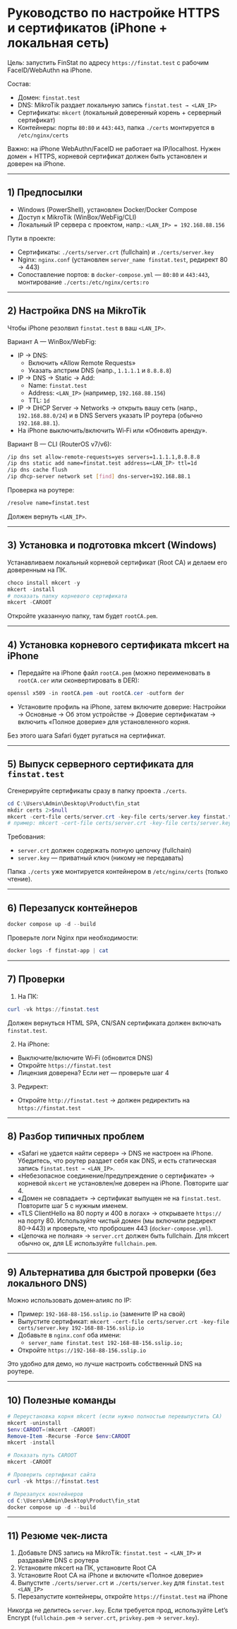 # Руководство по настройке HTTPS и сертификатов (iPhone + локальная сеть)

Цель: запустить FinStat по адресу `https://finstat.test` с рабочим FaceID/WebAuthn на iPhone.

Состав:
- Домен: `finstat.test`
- DNS: MikroTik раздает локальную запись `finstat.test → <LAN_IP>`
- Сертификаты: `mkcert` (локальный доверенный корень + серверный сертификат)
- Контейнеры: порты `80:80` и `443:443`, папка `./certs` монтируется в `/etc/nginx/certs`

Важно: на iPhone WebAuthn/FaceID не работает на IP/localhost. Нужен домен + HTTPS, корневой сертификат должен быть установлен и доверен на iPhone.

---

## 1) Предпосылки
- Windows (PowerShell), установлен Docker/Docker Compose
- Доступ к MikroTik (WinBox/WebFig/CLI)
- Локальный IP сервера с проектом, напр.: `<LAN_IP> = 192.168.88.156`

Пути в проекте:
- Сертификаты: `./certs/server.crt` (fullchain) и `./certs/server.key`
- Nginx: `nginx.conf` (установлен `server_name finstat.test`, редирект 80 → 443)
- Сопоставление портов: в `docker-compose.yml` — `80:80` и `443:443`, монтирование `./certs:/etc/nginx/certs:ro`

---

## 2) Настройка DNS на MikroTik
Чтобы iPhone резолвил `finstat.test` в ваш `<LAN_IP>`.

Вариант A — WinBox/WebFig:
- IP → DNS:
  - Включить «Allow Remote Requests»
  - Указать апстрим DNS (напр., `1.1.1.1` и `8.8.8.8`)
- IP → DNS → Static → Add:
  - Name: `finstat.test`
  - Address: `<LAN_IP>` (например, `192.168.88.156`)
  - TTL: `1d`
- IP → DHCP Server → Networks → открыть вашу сеть (напр., `192.168.88.0/24`) и в DNS Servers указать IP роутера (обычно `192.168.88.1`).
- На iPhone выключить/включить Wi‑Fi или «Обновить аренду».

Вариант B — CLI (RouterOS v7/v6):
```bash
/ip dns set allow-remote-requests=yes servers=1.1.1.1,8.8.8.8
/ip dns static add name=finstat.test address=<LAN_IP> ttl=1d
/ip dns cache flush
/ip dhcp-server network set [find] dns-server=192.168.88.1
```
Проверка на роутере:
```bash
/resolve name=finstat.test
```
Должен вернуть `<LAN_IP>`.

---

## 3) Установка и подготовка mkcert (Windows)
Устанавливаем локальный корневой сертификат (Root CA) и делаем его доверенным на ПК.

```powershell
choco install mkcert -y
mkcert -install
# показать папку корневого сертификата
mkcert -CAROOT
```

Откройте указанную папку, там будет `rootCA.pem`.

---

## 4) Установка корневого сертификата mkcert на iPhone
- Передайте на iPhone файл `rootCA.pem` (можно переименовать в `rootCA.cer` или сконвертировать в DER):
```powershell
openssl x509 -in rootCA.pem -out rootCA.cer -outform der
```
- Установите профиль на iPhone, затем включите доверие: Настройки → Основные → Об этом устройстве → Доверие сертификатам → включить «Полное доверие» для установленного корня.

Без этого шага Safari будет ругаться на сертификат.

---

## 5) Выпуск серверного сертификата для `finstat.test`
Сгенерируйте сертификаты сразу в папку проекта `./certs`.

```powershell
cd C:\Users\Admin\Desktop\Product\fin_stat
mkdir certs 2>$null
mkcert -cert-file certs/server.crt -key-file certs/server.key finstat.test <LAN_IP>
# пример: mkcert -cert-file certs/server.crt -key-file certs/server.key finstat.test 192.168.88.156
```

Требования:
- `server.crt` должен содержать полную цепочку (fullchain)
- `server.key` — приватный ключ (никому не передавать)

Папка `./certs` уже монтируется контейнером в `/etc/nginx/certs` (только чтение).

---

## 6) Перезапуск контейнеров
```powershell
docker compose up -d --build
```
Проверьте логи Nginx при необходимости:
```powershell
docker logs -f finstat-app | cat
```

---

## 7) Проверки
1) На ПК:
```powershell
curl -vk https://finstat.test
```
Должен вернуться HTML SPA, CN/SAN сертификата должен включать `finstat.test`.

2) На iPhone:
- Выключите/включите Wi‑Fi (обновится DNS)
- Откройте `https://finstat.test`
- Лицензия доверена? Если нет — проверьте шаг 4

3) Редирект:
- Откройте `http://finstat.test` → должен редиректить на `https://finstat.test`

---

## 8) Разбор типичных проблем
- «Safari не удается найти сервер» → DNS не настроен на iPhone. Убедитесь, что роутер раздает себя как DNS, и есть статическая запись `finstat.test → <LAN_IP>`.
- «Небезопасное соединение/предупреждение о сертификате» → корневой `mkcert` не установлен/не доверен на iPhone. Повторите шаг 4.
- «Домен не совпадает» → сертификат выпущен не на `finstat.test`. Повторите шаг 5 с нужным именем.
- «TLS ClientHello на 80 порту и 400 в логах» → открываете `https://` на порту 80. Используйте чистый домен (мы включили редирект 80→443) и проверьте, что проброшен 443 (`docker-compose.yml`).
- «Цепочка не полная» → `server.crt` должен быть fullchain. Для mkcert обычно ок, для LE используйте `fullchain.pem`.

---

## 9) Альтернатива для быстрой проверки (без локального DNS)
Можно использовать домен‑алияс по IP:
- Пример: `192-168-88-156.sslip.io` (замените IP на свой)
- Выпустите сертификат: `mkcert -cert-file certs/server.crt -key-file certs/server.key 192-168-88-156.sslip.io`
- Добавьте в `nginx.conf` оба имени:
  - `server_name finstat.test 192-168-88-156.sslip.io;`
- Откройте `https://192-168-88-156.sslip.io`

Это удобно для демо, но лучше настроить собственный DNS на роутере.

---

## 10) Полезные команды
```powershell
# Переустановка корня mkcert (если нужно полностью перевыпустить CA)
mkcert -uninstall
$env:CAROOT=(mkcert -CAROOT)
Remove-Item -Recurse -Force $env:CAROOT
mkcert -install

# Показать путь CAROOT
mkcert -CAROOT

# Проверить сертификат сайта
curl -vk https://finstat.test

# Перезапуск контейнеров
cd C:\Users\Admin\Desktop\Product\fin_stat
docker compose up -d --build
```

---

## 11) Резюме чек-листа
1. Добавьте DNS запись на MikroTik: `finstat.test → <LAN_IP>` и раздавайте DNS с роутера
2. Установите mkcert на ПК, установите Root CA
3. Установите Root CA на iPhone и включите «Полное доверие»
4. Выпустите `./certs/server.crt` и `./certs/server.key` для `finstat.test <LAN_IP>`
5. Перезапустите контейнеры, откройте `https://finstat.test` на iPhone

Никогда не делитесь `server.key`. Если требуется прод, используйте Let’s Encrypt (`fullchain.pem` → `server.crt`, `privkey.pem` → `server.key`).
